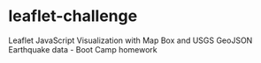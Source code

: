 # leaflet-challenge
Leaflet JavaScript Visualization with Map Box and USGS GeoJSON Earthquake data - Boot Camp homework

